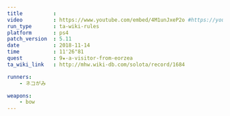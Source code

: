 ```yaml
---
title          :
video          : https://www.youtube.com/embed/4M1unJxeP2o #https://youtu.be/4M1unJxeP2o
run_type       : ta-wiki-rules
platform       : ps4
patch_version  : 5.11
date           : 2018-11-14
time           : 11'26"81
quest          : 9★-a-visitor-from-eorzea
ta_wiki_link   : http://mhw.wiki-db.com/solota/record/1684

runners:
    - ネコがみ

weapons:
    - bow
---
```

